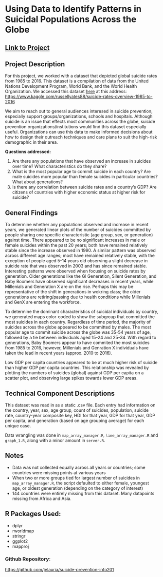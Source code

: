# Using Data to Identify Patterns in Suicidal Populations Across the Globe

## [Link to Project](https://jelauria.shinyapps.io/suicide-prevention-info201/)

## Project Description

For this project, we worked with a dataset that depicted global suicide rates from 1985 to 2016. This dataset is a compilation of data from the United Nations Development Program, World Bank, and the World Health Organization. We accessed this dataset [here](https://www.kaggle.com/russellyates88/suicide-rates-overview-1985-to-2016) at this address: https://www.kaggle.com/russellyates88/suicide-rates-overview-1985-to-2016  

We aim to reach out to general audiences interesed in suicide prevention, especially support groups/organizations, schools and hospitals. Although suicide is an issue that effects most communities across the globe, suicide prevention organizations/institutions would find this dataset especially useful. Organizations can use this data to make informed decisions about how to design their outreach techniques and care plans to suit the high-risk demographic in their area.

**Questions addressed:**  

1.	Are there any populations that have observed an increase in suicides over time? What characteristics do they share?
2.	What is the most popular age to commit suicide in each country? Are male suicides more popular than female suicides in particular countries? What about generations?
3.	Is there any correlation between suicide rates and a country’s GDP? Are citizens of countries with higher economic status at higher risk for suicide?

## General Findings

To determine whether any populations observed and increase in recent years, we generated linear plots of the number of suicides committed by people sharing one specific characteristic (age group, sex, or generation) against time. There appeared to be no significant increases in male or female suicides within the past 20 years; both have remained relatively stable since the increase observed in 1990. A similar pattern was observed across different age ranges; most have remained relatively stable, with the exception of people aged 5-14 years old observing a slight decrease in suicide rate that was observed in 2003 and has since remained stable. Interesting patterns were observed when focusing on suicide rates by generation. Older generations like the GI Generation, Silent Generation, and Baby Boomers have observed significant decreases in recent years, while Millenials and Generation X are on the rise. Perhaps this may be representative of the shift in generations in wokring class; the older generations are retiring/passing due to health conditions while Millenials and GenX are entering the workforce.

To determine the dominant characteristics of suicidal individuals by country, we generated maps color-coded to show the subgroup that committed the most suicides in each country. Regardless of time period, the majority of suicides across the globe appeared to be committed by males. The most popular age to commit suicide across the globe was 35-54 years of age, followed by a tie between individuals aged 15-24 and 25-34. With regard to generations, Baby Boomers appear to have commited the most suicides from 1985 to 2016, however, Millenials and Genration X individuals have taken the lead in recent years (approx. 2010 to 2016).

Low GDP per capita countries appeared to be at much higher risk of suicide than higher GDP per capita countries. This relationship was revealed by plotting the numbers of suicides (global) against GDP per capita on a scatter plot, and observing large spikes towards lower GDP areas. 

## Technical Component Descriptions  

This dataset was read in as a static .csv file. Each entry had information on the country, year, sex, age group, count of suicides, population, suicide rate, country-year composite key, HDI for that year, GDP for that year, GDP per capita, and generation (based on age grouping average) for each unique case.

Data wrangling was done in `map_array_manager.R`, `line_array_manager.R` and `graph_1.R`, along with a minor amount in `server.R`.

## Notes

- Data was not collected equally across all years or countries; some countries were missing points at various years
- When two or more groups tied for largest number of suicides in `map_array_manager.R`, the script defaulted to either female, youngest age, or oldest generation (depending on the category of interest)
- 144 countries were entirely missing from this dataset. Many datapoints missing from Africa and Asia.

## R Packages Used:
-	dplyr
-   rworldmap
-	stringr
-	ggplot2
-   mapproj

### Github Repository: 
https://github.com/jelauria/suicide-prevention-info201
